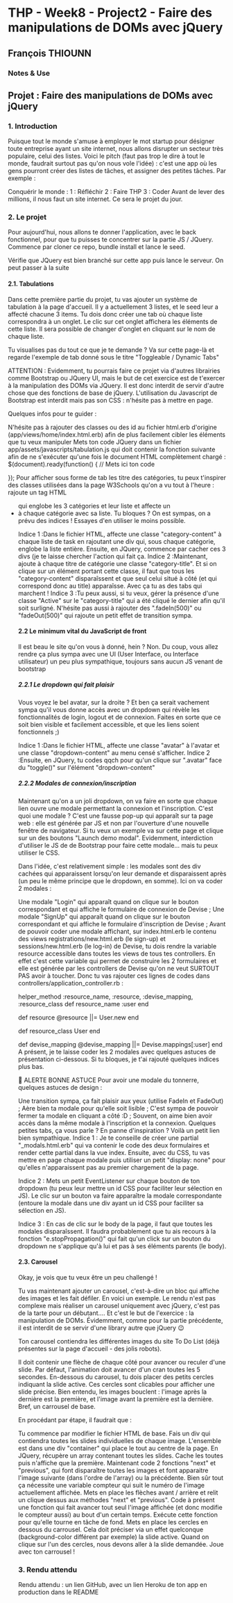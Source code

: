 # THP - Week8 - Project2 - Faire des manipulations de DOMs avec jQuery
## François THIOUNN

### Notes & Use

>
>


## Projet : Faire des manipulations de DOMs avec jQuery
  
### 1. Introduction
Puisque tout le monde s'amuse à employer le mot startup pour désigner toute entreprise ayant un site internet, nous allons disrupter un secteur très populaire, celui des listes. Voici le pitch (faut pas trop le dire à tout le monde, faudrait surtout pas qu'on nous vole l'idée) : c'est une app où les gens pourront créer des listes de tâches, et assigner des petites tâches. Par exemple :

Conquérir le monde :
1 : Réfléchir
2 : Faire THP
3 : Coder
Avant de lever des millions, il nous faut un site internet. Ce sera le projet du jour.

### 2. Le projet
Pour aujourd'hui, nous allons te donner l'application, avec le back fonctionnel, pour que tu puisses te concentrer sur la partie JS / JQuery. Commence par cloner ce repo, bundle install et lance le seed.

Vérifie que JQuery est bien branché sur cette app puis lance le serveur. On peut passer à la suite

#### 2.1. Tabulations
Dans cette première partie du projet, tu vas ajouter un système de tabulation à la page d'accueil. Il y a actuellement 3 listes, et le seed leur a affecté chacune 3 items. Tu dois donc créer une tab où chaque liste correspondra à un onglet. Le clic sur cet onglet affichera les éléments de cette liste. Il sera possible de changer d'onglet en cliquant sur le nom de chaque liste.

Tu visualises pas du tout ce que je te demande ? Va sur cette page-là et regarde l'exemple de tab donné sous le titre "Toggleable / Dynamic Tabs"

ATTENTION : Evidemment, tu pourrais faire ce projet via d'autres librairies comme Bootstrap ou JQuery UI, mais le but de cet exercice est de t'exercer à la manipulation des DOMs via JQuery. Il est donc interdit de servir d'autre chose que des fonctions de base de jQuery. L'utilisation du Javascript de Bootstrap est interdit mais pas son CSS : n'hésite pas à mettre en page.

Quelques infos pour te guider :

N'hésite pas à rajouter des classes ou des id au fichier html.erb d'origine (app/views/home/index.html.erb) afin de plus facilement cibler les éléments que tu veux manipuler
Mets ton code JQuery dans un fichier app/assets/javascripts/tabulation.js qui doit contenir la fonction suivante afin de ne s'exécuter qu'une fois le document HTML complètement chargé :
$(document).ready(function() {
// Mets ici ton code

});
Pour afficher sous forme de tab les titre des catégories, tu peux t'inspirer des classes utilisées dans la page W3Schools qu'on a vu tout à l'heure : rajoute un tag HTML <ul class="nav nav-tabs"> qui englobe les 3 catégories et leur liste et affecte un <li> à chaque catégorie avec sa liste.
Tu bloques ? On est sympas, on a prévu des indices ! Essayes d'en utiliser le moins possible.

Indice 1 :Dans le fichier HTML, affecte une classe "category-content" à chaque liste de task en rajoutant une div qui, sous chaque catégorie, englobe la liste entière. Ensuite, en JQuery, commence par cacher ces 3 divs (je te laisse chercher l'action qui fait ça.
Indice 2 :Maintenant, ajoute à chaque titre de catégorie une classe "category-title". Et si on clique sur un élément portant cette classe, il faut que tous les "category-content" disparaîssent et que seul celui situé à côté (et qui correspond donc au title) apparaîsse. Avec ça tu as des tabs qui marchent !
Indice 3 :Tu peux aussi, si tu veux, gérer la présence d'une classe "Active" sur le "category-title" qui a été cliqué le dernier afin qu'il soit surligné. N'hésite pas aussi à rajouter des ".fadeIn(500)" ou "fadeOut(500)" qui rajoute un petit effet de transition sympa.
#### 2.2 Le minimum vital du JavaScript de front
Il est beau le site qu'on vous à donné, hein ? Non. Du coup, vous allez rendre ça plus sympa avec une UI (User Interface, ou Interface utilisateur) un peu plus sympathique, toujours sans aucun JS venant de bootstrap

##### 2.2.1 Le dropdown qui fait plaisir
Vous voyez le bel avatar, sur la droite ? Et ben ça serait vachement sympa qu'il vous donne accès avec un dropdown qui révèle les fonctionnalités de login, logout et de connexion. Faites en sorte que ce soit bien visible et facilement accessible, et que les liens soient fonctionnels ;)

Indice 1 :Dans le fichier HTML, affecte une classe "avatar" à l'avatar et une classe "dropdown-content" au menu censé s'afficher.
Indice 2 :Ensuite, en JQuery, tu codes qqch pour qu'un clique sur ".avatar" face du "toggle()" sur l'élément "dropdown-content"
##### 2.2.2 Modales de connexion/inscription
Maintenant qu'on a un joli dropdown, on va faire en sorte que chaque lien ouvre une modale permettant la connexion et l'inscription. C'est quoi une modale ? C'est une fausse pop-up qui apparaît sur ta page web : elle est générée par JS et non par l'ouverture d'une nouvelle fenêtre de navigateur. Si tu veux un exemple va sur cette page et clique sur un des boutons "Launch demo modal". Evidemment, interdiction d'utiliser le JS de de Bootstrap pour faire cette modale... mais tu peux utiliser le CSS.

Dans l'idée, c'est relativement simple : les modales sont des div cachées qui apparaissent lorsqu'on leur demande et disparaissent après (un peu le même principe que le dropdown, en somme). Ici on va coder 2 modales :

Une modale "Login" qui apparaît quand on clique sur le bouton correspondant et qui affiche le formulaire de connexion de Devise ;
Une modale "SignUp" qui apparaît quand on clique sur le bouton correspondant et qui affiche le formulaire d'inscription de Devise ;
Avant de pouvoir coder une modale affichant, sur index.html.erb le contenu des views registrations/new.html.erb (le sign-up) et sessions/new.html.erb (le log-in) de Devise, tu dois rendre la variable resource accessible dans toutes les views de tous tes controllers. En effet c'est cette variable qui permet de construire les 2 formulaires et elle est générée par les controllers de Devise qu'on ne veut SURTOUT PAS avoir à toucher. Donc tu vas rajouter ces lignes de codes dans controllers/application_controller.rb :

helper_method :resource_name, :resource, :devise_mapping, :resource_class
def resource_name
  :user
end

def resource
  @resource ||= User.new
end

def resource_class
  User
end

def devise_mapping
  @devise_mapping ||= Devise.mappings[:user]
end
A présent, je te laisse coder les 2 modales avec quelques astuces de présentation ci-dessous. Si tu bloques, je t'ai rajouté quelques indices plus bas.

🚀 ALERTE BONNE ASTUCE
Pour avoir une modale du tonnerre, quelques astuces de design :

Une transition sympa, ça fait plaisir aux yeux (utilise FadeIn et FadeOut) ;
Aère bien ta modale pour qu'elle soit lisible ;
C'est sympa de pouvoir fermer ta modale en cliquant a côté :D ;
Souvent, on aime bien avoir accès dans la même modale à l'inscription et la connexion. Quelques petites tabs, ça vous parle ?
En panne d'inspiration ? Voilà un petit lien bien sympathique.
Indice 1 : Je te conseille de créer une partial "_modals.html.erb" qui va contenir le code des deux formulaires et render cette partial dans la vue index. Ensuite, avec du CSS, tu vas mettre en page chaque modale puis utiliser un petit "display: none" pour qu'elles n'apparaissent pas au premier chargement de la page.

Indice 2 : Mets un petit EventListener sur chaque bouton de ton dropdown (tu peux leur mettre un id CSS pour faciliter leur sélection en JS). Le clic sur un bouton va faire apparaître la modale correspondante (entoure la modale dans une div ayant un id CSS pour faciliter sa sélection en JS).

Indice 3 : En cas de clic sur le body de la page, il faut que toutes les modales disparaîssent. Il faudra probablement que tu ais recours à la fonction "e.stopPropagation()" qui fait qu'un click sur un bouton du dropdown ne s'applique qu'à lui et pas à ses éléments parents (le body).

#### 2.3. Carousel
Okay, je vois que tu veux être un peu challengé !

Tu vas maintenant ajouter un carousel, c'est-à-dire un bloc qui affiche des images et les fait défiler. En voici un exemple. Le rendu n'est pas complexe mais réaliser un carousel uniquement avec jQuery, c'est pas de la tarte pour un débutant.... Et c'est le but de l'exercice : la manipulation de DOMs. Évidemment, comme pour la partie précédente, il est interdit de se servir d'une library autre que jQuery 😉

Ton carousel contiendra les différentes images du site To Do List (déjà présentes sur la page d'accueil - des jolis robots).

Il doit contenir une flèche de chaque côté pour avancer ou reculer d'une slide.
Par défaut, l'animation doit avancer d'un cran toutes les 5 secondes.
En-dessous du carousel, tu dois placer des petits cercles indiquant la slide active. Ces cercles sont clicables pour afficher une slide précise.
Bien entendu, les images bouclent : l'image après la dernière est la première, et l'image avant la première est la dernière.
Bref, un carrousel de base.

En procédant par étape, il faudrait que :

Tu commence par modifier le fichier HTML de base. Fais un div qui contiendra toutes les slides individuelles de chaque image. L'ensemble est dans une div "container" qui place le tout au centre de la page.
En JQuery, récupère un array contenant toutes les slides. Cache les toutes puis n'affiche que la première.
Maintenant code 2 fonctions "next" et "previous", qui font disparaître toutes les images et font apparaitre l'image suivante (dans l'ordre de l'array) ou la précédente. Bien sûr tout ça nécessite une variable compteur qui suit le numéro de l'image actuellement affichée.
Mets en place les flèches avant / arrière et relit un clique dessus aux méthodes "next" et "previous".
Code à présent une fonction qui fait avancer tout seul l'image affichée (et donc modifie le compteur aussi) au bout d'un certain temps. Exécute cette fonction pour qu'elle tourne en tâche de fond.
Mets en place les cercles en dessous du carrousel. Cela doit préciser via un effet quelconque (background-color différent par exemple) la slide active. Quand on clique sur l'un des cercles, nous devons aller à la slide demandée.
Joue avec ton carrousel !
### 3. Rendu attendu
Rendu attendu : un lien GitHub, avec un lien Heroku de ton app en production dans le README